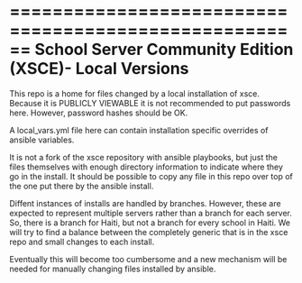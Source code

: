 ======================================================
School Server Community Edition (XSCE)- Local Versions
======================================================

This repo is a home for files changed by a local installation of xsce.  Because it is
PUBLICLY VIEWABLE it is not recommended to put passwords here.  However, password hashes
should be OK.

A local_vars.yml file here can contain installation specific overrides of ansible variables.

It is not a fork of the xsce repository with ansible playbooks, but just the files themselves
with enough directory information to indicate where they go in the install. It should be possible
to copy any file in this repo over top of the one put there by the ansible install.

Diffent instances of installs are handled by branches.  However, these are expected to
represent multiple servers rather than a branch for each server.  So, there is a branch for
Haiti, but not a branch for every school in Haiti.  We will try to find a balance between
the completely generic that is in the xsce repo and small changes to each install.

Eventually this will become too cumbersome and a new mechanism will be needed for manually
changing files installed by ansible.